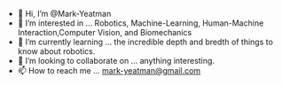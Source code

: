 - 👋 Hi, I’m @Mark-Yeatman
- 👀 I’m interested in ... Robotics, Machine-Learning,  Human-Machine Interaction,Computer Vision, and Biomechanics
- 🌱 I’m currently learning ... the incredible depth and bredth of things to know about robotics.
- 💞️ I’m looking to collaborate on ... anything interesting. 
- 📫 How to reach me ... mark-yeatman@gmail.com

<!---
Mark-Yeatman/Mark-Yeatman is a ✨ special ✨ repository because its `README.md` (this file) appears on your GitHub profile.
You can click the Preview link to take a look at your changes.
--->
